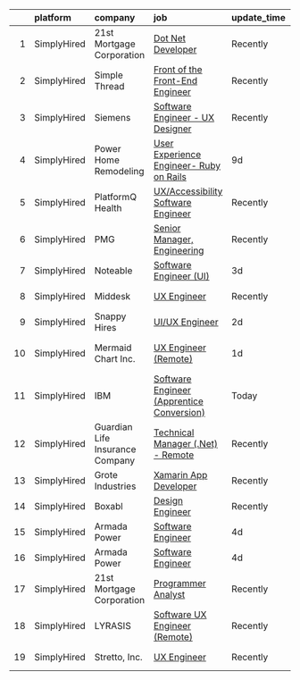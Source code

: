 

|    | platform    | company                         | job                                                                                                                                               | update_time   | location                   |
|---:|:------------|:--------------------------------|:--------------------------------------------------------------------------------------------------------------------------------------------------|:--------------|:---------------------------|
|  1 | SimplyHired | 21st Mortgage Corporation       | [Dot Net Developer](https://www.simplyhired.com/job/EGRQAiY53TICJxtUHsDSlq-KP4RKqfRCNocZFTvPJXMjLVDjyUcOEQ?q=ux+engineer)                         | Recently      | Knoxville, TN              |
|  2 | SimplyHired | Simple Thread                   | [Front of the Front-End Engineer](https://www.simplyhired.com/job/_R6mQNe7VzfJs7jr-jHO1b-ERdM7ICazI8awMpk_FC8RiC-mxPonnQ?q=ux+engineer)           | Recently      | Glen Allen, VA             |
|  3 | SimplyHired | Siemens                         | [Software Engineer - UX Designer](https://www.simplyhired.com/job/6sAJL1D88GCC0KLAxU_uTeym2sMxIEBT9GD76IYdVhVo26-jMGmh6g?q=ux+engineer)           | Recently      | Milford, OH +1 location    |
|  4 | SimplyHired | Power Home Remodeling           | [User Experience Engineer- Ruby on Rails](https://www.simplyhired.com/job/2b7qdbGfw-qLXdwxIi4DCbCHPEr0urW6gc4VOR9_EhYJCQ2OlneW9w?q=ux+engineer)   | 9d            | Doylestown, PA             |
|  5 | SimplyHired | PlatformQ Health                | [UX/Accessibility Software Engineer](https://www.simplyhired.com/job/9rLBeGJZYijC_514BC8emj8lOaDP9mRMn3tfmTR3l93GMod5XxIkog?q=ux+engineer)        | Recently      | Needham, MA                |
|  6 | SimplyHired | PMG                             | [Senior Manager, Engineering](https://www.simplyhired.com/job/ycPlRPm0C7Nk1EVzIFEySMkL31sXSCDnYwQLLTvWpooFf7lbiNcinA?q=ux+engineer)               | Recently      | Fort Worth, TX             |
|  7 | SimplyHired | Noteable                        | [Software Engineer (UI)](https://www.simplyhired.com/job/rdzL00-fcKb9rXx4bMzsatGufE-bvrWenEnkFGXw_Zi6trrM-M7giA?q=ux+engineer)                    | 3d            | Remote                     |
|  8 | SimplyHired | Middesk                         | [UX Engineer](https://www.simplyhired.com/job/Q4B9oEqhrYZBBQMjf3XcoiBcVkge3JEPj3r1q58tpg1XBMlHNq5XfA?q=ux+engineer)                               | Recently      | California +1 location     |
|  9 | SimplyHired | Snappy Hires                    | [UI/UX Engineer](https://www.simplyhired.com/job/5FjOif-1TT5rjWejvoYkSUW5hCBRsSuwFagUugChA2MKxwnhUj9VIw?q=ux+engineer)                            | 2d            | Milpitas, CA               |
| 10 | SimplyHired | Mermaid Chart Inc.              | [UX Engineer (Remote)](https://www.simplyhired.com/job/xsSnPXLEKwRXAt7nS7LsECzljkrEtz59LwN8-DzH2X9m93V6hcZPqw?q=ux+engineer)                      | 1d            | San Francisco, CA          |
| 11 | SimplyHired | IBM                             | [Software Engineer (Apprentice Conversion)](https://www.simplyhired.com/job/QYCTtYiQqw98gHzea1bnYiMWS7ey3RyO5w7FlcjYlS7bQkq1H9aVjA?q=ux+engineer) | Today         | Research Triangle Park, NC |
| 12 | SimplyHired | Guardian Life Insurance Company | [Technical Manager (.Net) - Remote](https://www.simplyhired.com/job/aOqv4T-BsfvLjyQdZsEOUNW3aJwTd3qM6ppBy7b21fGqRbKmG_DIfQ?q=ux+engineer)         | Recently      | Remote                     |
| 13 | SimplyHired | Grote Industries                | [Xamarin App Developer](https://www.simplyhired.com/job/hnff43pV0s2rSvgav5dtiujNzoccScFWf_NwJ9SREUb_Trspg4IEJQ?q=ux+engineer)                     | Recently      | Madison, IN                |
| 14 | SimplyHired | Boxabl                          | [Design Engineer](https://www.simplyhired.com/job/zYesW3w3OuY0AH8avuFPZbgrharyAdpa9Z30zE63r_JmRkKV519eWQ?q=ux+engineer)                           | Recently      | Las Vegas, NV              |
| 15 | SimplyHired | Armada Power                    | [Software Engineer](https://www.simplyhired.com/job/mQvkW-LqgT_q96il-ot2HKtaNxDuedgg-XkwTEuT4lVkjL-fRdXpAQ?q=ux+engineer)                         | 4d            | Remote                     |
| 16 | SimplyHired | Armada Power                    | [Software Engineer](https://www.simplyhired.com/job/mQvkW-LqgT_q96il-ot2HKtaNxDuedgg-XkwTEuT4lVkjL-fRdXpAQ?q=ux+engineer)                         | 4d            | Remote                     |
| 17 | SimplyHired | 21st Mortgage Corporation       | [Programmer Analyst](https://www.simplyhired.com/job/QmnclOREggNhJ2TEkxJgDl1zl196StU_BViJyzzByffXbVPVzmFp_A?q=ux+engineer)                        | Recently      | Knoxville, TN              |
| 18 | SimplyHired | LYRASIS                         | [Software UX Engineer (Remote)](https://www.simplyhired.com/job/k6Gkzavs7HVEyvaQbCupBzR01JL-8ubJVIuqUBGnJC6yyqnPd7CpnQ?q=ux+engineer)             | Recently      | Georgia                    |
| 19 | SimplyHired | Stretto, Inc.                   | [UX Engineer](https://www.simplyhired.com/job/5gxVS8v_seoji1cMv1wQSUVKL4X4QVdPqpooCtlsTRbmc7X9aNjcfQ?q=ux+engineer)                               | Recently      | United States              |